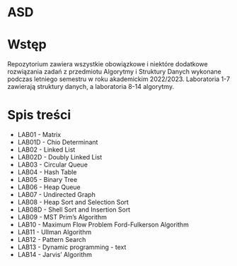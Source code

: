 # ASD

# Wstęp
Repozytorium zawiera wszystkie obowiązkowe i niektóre dodatkowe rozwiązania zadań z przedmiotu Algorytmy i Struktury Danych wykonane podczas letniego semestru w roku akademickim 2022/2023. Laboratoria 1-7 zawierają struktury danych, a laboratoria 8-14 algorytmy.

# Spis treści
* LAB01 - Matrix
* LAB01D - Chio Determinant
* LAB02 - Linked List
* LAB02D - Doubly Linked List
* LAB03 - Circular Queue
* LAB04 - Hash Table
* LAB05 - Binary Tree
* LAB06 - Heap Queue
* LAB07 - Undirected Graph
* LAB08 - Heap Sort and Selection Sort
* LAB08D - Shell Sort and Insertion Sort
* LAB09 - MST Prim’s Algorithm
* LAB10 - Maximum Flow Problem Ford-Fulkerson Algorithm
* LAB11 - Ullman Algorithm
* LAB12 - Pattern Search
* LAB13 - Dynamic programming - text
* LAB14 - Jarvis’ Algorithm
